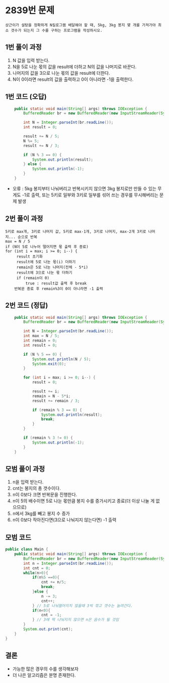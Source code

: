 # 2839번 문제

```
상근이가 설탕을 정확하게 N킬로그램 배달해야 할 때, 5kg, 3kg 봉지 몇 개를 가져가야 최소 갯수가 되는지 그 수를 구하는 프로그램을 작성하시오.
```

## 1번 풀이 과정
1. N 값을 입력 받는다.
2. N을 5로 나눈 몫의 값을 result에 더하고 N의 값을 나머지로 바꾼다.
3. 나머지의 값을 3으로 나눈 몫의 값을 result에 더한다.
4. N이 0이라면 result의 값을 출력하고 0이 아니라면 -1을 출력한다.

## 1번 코드 (오답)
```java
    public static void main(String[] args) throws IOException {
        BufferedReader br = new BufferedReader(new InputStreamReader(System.in));

        int N = Integer.parseInt(br.readLine());
        int result = 0;

        result += N / 5;
        N %= 5;
        result += N / 3;

        if (N % 3 == 0) {
            System.out.println(result);
        } else {
            System.out.println(-1);
        }
    }
```
* 오류 : 5kg 봉지부터 나눠버리고 반복시키지 않으면 3kg 봉지로만 만들 수 있는 무게도 -1로 출력, 또는 5키로 일부와 3키로 일부를 섞어 쓰는 경우를 무시해버리는 문제 발생

## 2번 풀이 과정
```
5키로 max개, 3키로 나머지 값, 5키로 max-1개, 3키로 나머지, max-2개 3키로 나머지... 순으로 반복
max = N / 5
if (N이 5로 나누어 떨어지면 몫 출력 후 종료)
for (int i = max; i >= 0; i--) {
     result 초기화
     result에 5로 나눈 몫(i) 더하기
     remain은 5로 나눈 나머지(전체 - 5*i)
     result에 3으로 나눈 몫 더하기
     if (remain이 0)
         true : result값 출력 후 break
    반복문 종료 후 remain%3이 0이 아니라면 -1 출력
```

## 2번 코드 (정답)
```java
    public static void main(String[] args) throws IOException {
        BufferedReader br = new BufferedReader(new InputStreamReader(System.in));

        int N = Integer.parseInt(br.readLine());
        int max = N / 5;
        int remain = 0;
        int result = 0;

        if (N % 5 == 0) {
            System.out.println(N / 5);
            System.exit(0);
        }

        for (int i = max; i >= 0; i--) {
            result = 0;

            result += i;
            remain = N - 5*i;
            result += remain / 3;

            if (remain % 3 == 0) {
                System.out.println(result);
                break;
            }
        }

        if (remain % 3 != 0) {
            System.out.println(-1);
        }
    }
```
## 모범 풀이 과정
1. n을 입력 받는다.
2. cnt는 봉지의 총 갯수이다.
3. n이 0보다 크면 반복문을 진행한다.
4. n이 5의 배수이면 5로 나눈 몫만큼 봉지 수를 증가시키고 종료(더 이상 나눌 게 없으므로)
5. n에서 3kg를 빼고 봉지 수 증가
6. n이 0보다 작아진다면(3으로 나눠지지 않는다면) -1 출력

## 모범 코드
```java
public class Main {
    public static void main(String[] args) throws IOException {
        BufferedReader br = new BufferedReader(new InputStreamReader(System.in));
        int n = Integer.parseInt(br.readLine());
        int cnt = 0;
        while(n>0){
            if(n%5 ==0){
                cnt += n/5;
                break;
            }else {
                n -= 3;
                cnt++;
            } // 5로 나눠떨어지지 않을때 3씩 깎고 갯수는 늘려간다.
            if(n<0){
                cnt = -1;
            } // 3에 딱 나눠지지 않으면 n은 음수가 될 것임
        }
        System.out.print(cnt);
    }
}
```

## 결론
* 가능한 많은 경우의 수를 생각해보자
* 더 나은 알고리즘은 분명 존재한다.